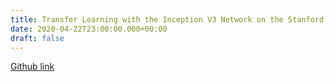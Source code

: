 ```yaml
---
title: Transfer Learning with the Inception V3 Network on the Stanford 40 Actions Dataset
date: 2020-04-22T23:00:00.000+00:00
draft: false
---
```

[Github link](https://github.com/expectopatronm/transfer-learning-with-Inception-v3)

